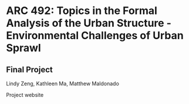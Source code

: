 # ARC 492: Topics in the Formal Analysis of the Urban Structure - Environmental Challenges of Urban Sprawl
## Final Project
Lindy Zeng, Kathleen Ma, Matthew Maldonado

Project website

[Project website]: http://arc492.github.io
